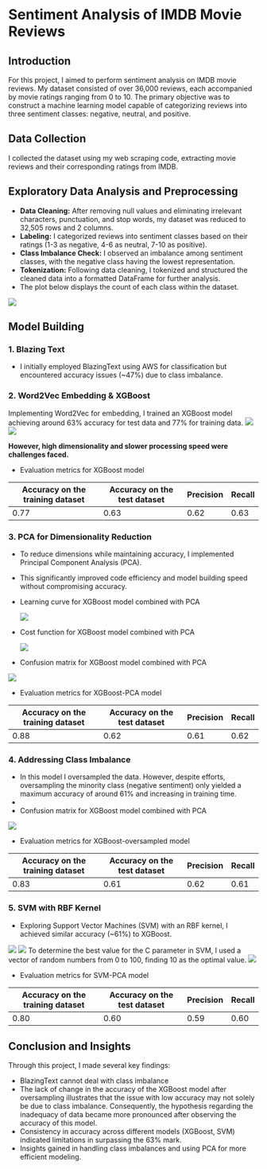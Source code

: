 # Sentiment Analysis of IMDB Movie Reviews

## Introduction
For this project, I aimed to perform sentiment analysis on IMDB movie reviews. My dataset consisted of over 36,000 reviews, each accompanied by movie ratings ranging from 0 to 10. The primary objective was to construct a machine learning model capable of categorizing reviews into three sentiment classes: negative, neutral, and positive.

## Data Collection
I collected the dataset using my web scraping code, extracting movie reviews and their corresponding ratings from IMDB.

## Exploratory Data Analysis and Preprocessing
- **Data Cleaning:** After removing null values and eliminating irrelevant characters, punctuation, and stop words, my dataset was reduced to 32,505 rows and 2 columns.
- **Labeling:** I categorized reviews into sentiment classes based on their ratings (1-3 as negative, 4-6 as neutral, 7-10 as positive).
- **Class Imbalance Check:** I observed an imbalance among sentiment classes, with the negative class having the lowest representation.
- **Tokenization:** Following data cleaning, I tokenized and structured the cleaned data into a formatted DataFrame for further analysis.
- The plot below displays the count of each class within the dataset.
<img src="./Plots/class imbalance.png"  />



## Model Building
### 1. Blazing Text
- I initially employed BlazingText using AWS for classification but encountered accuracy issues (~47%) due to class imbalance.

### 2. Word2Vec Embedding & XGBoost
Implementing Word2Vec for embedding, I trained an XGBoost model achieving around 63% accuracy for test data and 77% for training data.
<img src="./Plots/learning curve xgboost model.png"  />
<img src="./Plots/confusion matrix xgboost model.png"  />

**However, high dimensionality and slower processing speed were challenges faced.**

- Evaluation metrics for XGBoost model
  
| Accuracy on the training dataset | Accuracy on the test dataset | Precision | Recall |
| -------- | -------- | -------- | -------- |
| 0.77   | 0.63   | 0.62   | 0.63   |


### 3. PCA for Dimensionality Reduction
- To reduce dimensions while maintaining accuracy, I implemented Principal Component Analysis (PCA).
- This significantly improved code efficiency and model building speed without compromising accuracy.
 
- Learning curve for XGBoost model combined with PCA

   <img src="./Plots/learning curve xgboost-pca model.png"  />
- Cost function for XGBoost model combined with PCA

  <img src="./Plots/cost function xgboost pca model.png"  />
- Confusion matrix for XGBoost model combined with PCA

<img src="./Plots/confusion matrix xgboost-pca model.png"  />


- Evaluation metrics for XGBoost-PCA model
  
| Accuracy on the training dataset | Accuracy on the test dataset | Precision | Recall |
| -------- | -------- | -------- | -------- |
| 0.88   | 0.62   | 0.61   | 0.62   |

### 4. Addressing Class Imbalance
- In this model I oversampled the data. However, despite efforts, oversampling the minority class (negative sentiment) only yielded a maximum accuracy of around 61% and increasing in training time.
- 
- Confusion matrix for XGBoost model combined with PCA

<img src="./Plots/confusion matrix xgboost-oversample model.png"  />

- Evaluation metrics for XGBoost-oversampled model
  
| Accuracy on the training dataset | Accuracy on the test dataset | Precision | Recall |
| -------- | -------- | -------- | -------- |
| 0.83  | 0.61  | 0.62   | 0.61   |

### 5. SVM with RBF Kernel
- Exploring Support Vector Machines (SVM) with an RBF kernel, I achieved similar accuracy (~61%) to XGBoost.
<img src="./Plots/learning curve svm-pca model.png"  />
<img src="./Plots/confusion matrix svm-pca model.png"  />
To determine the best value for the C parameter in SVM, I used a vector of random numbers from 0 to 100, finding 10 as the optimal value.
<img src="./Plots/svm C parameter choose.png"  />

- Evaluation metrics for SVM-PCA model
  
| Accuracy on the training dataset | Accuracy on the test dataset | Precision | Recall |
| -------- | -------- | -------- | -------- |
| 0.80   | 0.60  | 0.59   | 0.60  |

## Conclusion and Insights
Through this project, I made several key findings:
- BlazingText cannot deal with class imbalance
- The lack of change in the accuracy of the XGBoost model after oversampling illustrates that the issue with low accuracy may not solely be due to class imbalance. Consequently, the hypothesis regarding the inadequacy of data became more pronounced after observing the accuracy of this model.
- Consistency in accuracy across different models (XGBoost, SVM) indicated limitations in surpassing the 63% mark.
- Insights gained in handling class imbalances and using PCA for more efficient modeling.
